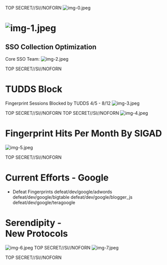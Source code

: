 TOP SECRET//SI//NOFORN
![img-0.jpeg](img-0.jpeg)

# ![img-1.jpeg](img-1.jpeg) 

## SSO Collection Optimization

Core SSO Team:
![img-2.jpeg](img-2.jpeg)

TOP SECRET//SI//NOFORN
# TUDDS Block 

Fingerprint Sessions Blocked by TUDDS 4/5 - 8/12
![img-3.jpeg](img-3.jpeg)

TOP SECRET//SI//NOFORN
TOP SECRET//SI//NOFORN
![img-4.jpeg](img-4.jpeg)

# Fingerprint Hits Per Month By SIGAD 

![img-5.jpeg](img-5.jpeg)

TOP SECRET//SI//NOFORN
# Current Efforts - Google 

- Defeat Fingerprints
defeat/dev/google/adwords
defeat/dev/google/bigtable
defeat/dev/google/blogger_js
defeat/dev/google/teragoogle
# Serendipity - <br> New Protocols 

![img-6.jpeg](img-6.jpeg)
TOP SECRET//SI//NOFORN
![img-7.jpeg](img-7.jpeg)

TOP SECRET//SI//NOFORN
